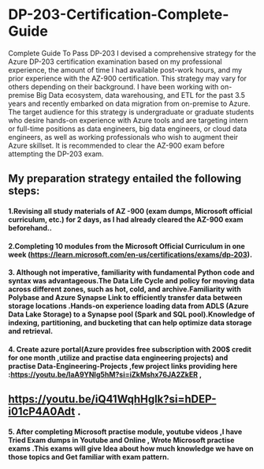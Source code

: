 # DP-203-Certification-Complete-Guide
Complete Guide To Pass DP-203
I devised a comprehensive strategy for the Azure DP-203 certification examination based on my professional experience, the amount of time I had available post-work hours, and my prior experience with the AZ-900 certification. This strategy may vary for others depending on their background.
I have been working with on-premise Big Data ecosystem, data warehousing, and ETL for the past 3.5 years and recently embarked on data migration from on-premise to Azure. The target audience for this strategy is undergraduate or graduate students who desire hands-on experience with Azure tools and are targeting intern or full-time positions as data engineers, big data engineers, or cloud data engineers, as well as working professionals who wish to augment their Azure skillset.
It is recommended to clear the AZ-900 exam before attempting the DP-203 exam.
## My preparation strategy entailed the following steps:
 #### 1.Revising all study materials of AZ -900 (exam dumps, Microsoft official curriculum, etc.) for 2 days, as I had already cleared the AZ-900 exam beforehand..
 #### 2.Completing 10 modules from the Microsoft Official Curriculum in one week (https://learn.microsoft.com/en-us/certifications/exams/dp-203). 
 #### 3. Although not imperative, familiarity with fundamental Python code and syntax was advantageous.The Data Life Cycle and policy for moving data across different zones, such as hot, cold, and archive.Familiarity with Polybase and Azure Synapse Link to efficiently transfer data between storage locations .Hands-on experience loading data from ADLS (Azure Data Lake Storage) to a Synapse pool (Spark and SQL pool).Knowledge of indexing, partitioning, and bucketing that can help optimize data storage and retrieval.
 #### 4. Create azure portal(Azure provides free subscription with 200$ credit for one month ,utilize and practise data engineering projects) and practise Data-Engineering-Projects ,few project links providing here :https://youtu.be/IaA9YNlg5hM?si=iZkMshx76JA2ZkER , 
 ## https://youtu.be/iQ41WqhHglk?si=hDEP-i01cP4A0Adt .
 #### 5. After completing Microsoft practise module, youtube videos ,I have Tried Exam dumps in Youtube and Online , Wrote Microsoft practise exams .This exams will give Idea about how much knowledge we have on those topics and Get familiar with exam pattern.
